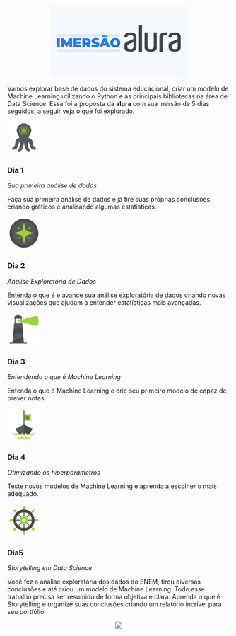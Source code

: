 <p align="center"> 
<img src="logo.png">
</p>

Vamos explorar base de dados do sistema educacional, criar um modelo de Machine Learning utilizando o Python e as principais bibliotecas na área de Data Science. Essa foi a propósta da **alura** com sua inersão de 5 dias seguidos, a seguir veja o que foi explorado.

<img src="aulaUm.png" alt="drawing" width="75"/>

### Dia 1

*Sua primeira análise de dados*

Faça sua primeira análise de dados e já tire suas próprias conclusões criando gráficos e analisando algumas estatísticas.

<img src="auladois.png" alt="drawing" width="75"/>

### Dia 2

*Análise Exploratória de Dados*

Entenda o que é e avance sua análise exploratória de dados criando novas visualizações que ajudam a entender estatísticas mais avançadas.

<img src="aulatres.png" alt="drawing" width="75"/>

### Dia 3

*Entendendo o que é Machine Learning*

Entenda o que é Machine Learning e crie seu primeiro modelo de capaz de prever notas.

<img src="aulaquatro.png" alt="drawing" width="75"/>

### Dia 4

*Otimizando os hiperparâmetros*

Teste novos modelos de Machine Learning e aprenda a escolher o mais adequado.

<img src='aulacinco.png' alt="drawing" width="75">

### Dia5

*Storytelling em Data Science*

Você fez a análise exploratória dos dados do ENEM, tirou diversas conclusões e até criou um modelo de Machine Learning. Todo esse trabalho precisa ser resumido de forma objetiva e clara. Aprenda o que é Storytelling e organize suas conclusões criando um relatório incrível para seu portfólio.

<p align="center"> 
<img src="https://media.giphy.com/media/Oegx4axARIBs1GD46x/giphy.gif">
</p>
